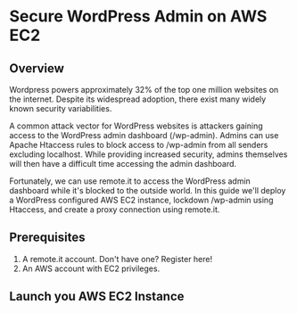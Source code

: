 # Secure WordPress Admin on AWS EC2

## Overview

Wordpress powers approximately 32% of the top one million websites on the internet. Despite its widespread adoption, there exist many widely known security variabilities.

A common attack vector for WordPress websites is attackers gaining access to the WordPress admin dashboard (/wp-admin). Admins can use Apache Htaccess rules to block access to /wp-admin from all senders excluding localhost. While providing increased security, admins themselves will then have a difficult time accessing the admin dashboard.

Fortunately, we can use remote.it to access the WordPress admin dashboard while it's blocked to the outside world. In this guide we'll deploy a WordPress configured AWS EC2 instance, lockdown /wp-admin using Htaccess, and create a proxy connection using remote.it.

## Prerequisites

1. A remote.it account. Don't have one? Register here!
2. An AWS account with EC2 privileges.

## Launch you AWS EC2 Instance
